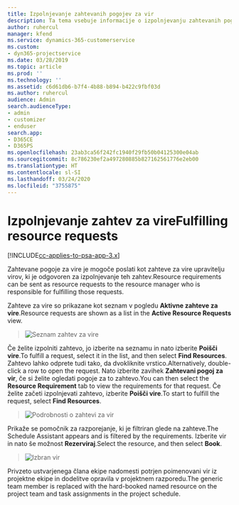 ```yaml
---
title: Izpolnjevanje zahtevanih pogojev za vir
description: Ta tema vsebuje informacije o izpolnjevanju zahtevanih pogojev za vire.
author: ruhercul
manager: kfend
ms.service: dynamics-365-customerservice
ms.custom:
- dyn365-projectservice
ms.date: 03/28/2019
ms.topic: article
ms.prod: ''
ms.technology: ''
ms.assetid: c6d61db6-b7f4-4b88-b894-b422c9fbf03d
ms.author: ruhercul
audience: Admin
search.audienceType:
- admin
- customizer
- enduser
search.app:
- D365CE
- D365PS
ms.openlocfilehash: 23ab3ca56f242fc1940f29fb50b04125300e04ab
ms.sourcegitcommit: 8c786230ef2a497280885b827162561776e2eb00
ms.translationtype: HT
ms.contentlocale: sl-SI
ms.lasthandoff: 03/24/2020
ms.locfileid: "3755875"
---
```

# <a name="fulfilling-resource-requests"></a><span data-ttu-id="7f85f-103">Izpolnjevanje zahtev za vire</span><span class="sxs-lookup"><span data-stu-id="7f85f-103">Fulfilling resource requests</span></span>

[!INCLUDE[cc-applies-to-psa-app-3.x](../includes/cc-applies-to-psa-app-3x.md)]

<span data-ttu-id="7f85f-104">Zahtevane pogoje za vire je mogoče poslati kot zahteve za vire upravitelju virov, ki je odgovoren za izpolnjevanje teh zahtev.</span><span class="sxs-lookup"><span data-stu-id="7f85f-104">Resource requirements can be sent as resource requests to the resource manager who is responsible for fulfilling those requests.</span></span>

<span data-ttu-id="7f85f-105">Zahteve za vire so prikazane kot seznam v pogledu **Aktivne zahteve za vire**.</span><span class="sxs-lookup"><span data-stu-id="7f85f-105">Resource requests are shown as a list in the **Active Resource Requests** view.</span></span>

> ![Seznam zahtev za vire](media/Resource-Management-image59.png)

<span data-ttu-id="7f85f-107">Če želite izpolniti zahtevo, jo izberite na seznamu in nato izberite **Poišči vire**.</span><span class="sxs-lookup"><span data-stu-id="7f85f-107">To fulfill a request, select it in the list, and then select **Find Resources**.</span></span> <span data-ttu-id="7f85f-108">Zahtevo lahko odprete tudi tako, da dvokliknite vrstico.</span><span class="sxs-lookup"><span data-stu-id="7f85f-108">Alternatively, double-click a row to open the request.</span></span> <span data-ttu-id="7f85f-109">Nato izberite zavihek **Zahtevani pogoj za vir**, če si želite ogledati pogoje za to zahtevo.</span><span class="sxs-lookup"><span data-stu-id="7f85f-109">You can then select the **Resource Requirement** tab to view the requirements for that request.</span></span> <span data-ttu-id="7f85f-110">Če želite začeti izpolnjevati zahtevo, izberite **Poišči vire**.</span><span class="sxs-lookup"><span data-stu-id="7f85f-110">To start to fulfill the request, select **Find Resources**.</span></span>

> ![Podrobnosti o zahtevi za vir](media/Resource-Management-image60.png)

<span data-ttu-id="7f85f-112">Prikaže se pomočnik za razporejanje, ki je filtriran glede na zahteve.</span><span class="sxs-lookup"><span data-stu-id="7f85f-112">The Schedule Assistant appears and is filtered by the requirements.</span></span> <span data-ttu-id="7f85f-113">Izberite vir in nato še možnost **Rezerviraj**.</span><span class="sxs-lookup"><span data-stu-id="7f85f-113">Select the resource, and then select **Book**.</span></span>

> ![Izbran vir](media/Resource-Management-image61.png)

<span data-ttu-id="7f85f-115">Privzeto ustvarjenega člana ekipe nadomesti potrjen poimenovani vir iz projektne ekipe in dodelitve opravila v projektnem razporedu.</span><span class="sxs-lookup"><span data-stu-id="7f85f-115">The generic team member is replaced with the hard-booked named resource on the project team and task assignments in the project schedule.</span></span>
